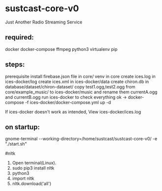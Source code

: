 # sustcast-core-v0
Just Another Radio Streaming Service


## required:
docker
docker-compose
ffmpeg
python3
virtualenv
pip

## steps:
prerequisite install
firebase.json file in core/
venv in core
create ices.log in ices-docker/log
create ices.xml in ices-docker/data
create chiron.db in database/dataset/chiron-dataset/
copy test1.ogg,test2.ogg from core/example_music/ to ices-docker/music and rename them currentA.ogg and currentB.ogg
run ices-docker to check everything ok -> docker-compose -f ices-docker/docker-compose.yml up -d

If ices-docker doesn't work as intended, View ices-docker/ices.log

## on startup:
gnome-terminal --working-directory=/home/sustcast/sustcast-core-v0/ -e "./start.sh"



#nltk
1. Open terminal(Linux).
2. sudo pip3 install nltk
3. python3
4. import nltk
5. nltk.download('all')
